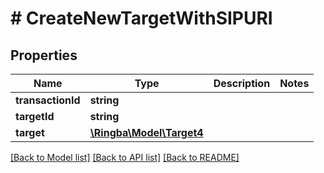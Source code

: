 # # CreateNewTargetWithSIPURI

## Properties

Name | Type | Description | Notes
------------ | ------------- | ------------- | -------------
**transactionId** | **string** |  |
**targetId** | **string** |  |
**target** | [**\Ringba\Model\Target4**](Target4.md) |  |

[[Back to Model list]](../../README.md#models) [[Back to API list]](../../README.md#endpoints) [[Back to README]](../../README.md)
